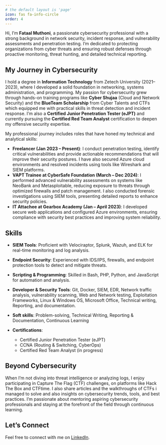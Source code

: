 ```yaml
---
# the default layout is 'page'
icon: fas fa-info-circle
order: 4
---
```


Hi, I’m **Fataal Muthoni**, a passionate cybersecurity professional with a strong background in network security, incident response, and vulnerability assessments and penetration testing. I’m dedicated to protecting organizations from cyber threats and ensuring robust defenses through proactive monitoring, threat hunting, and detailed technical reporting.

## My Journey in Cybersecurity

I hold a degree in **Information Technology** from Zetech University (2021–2023), where I developed a solid foundation in networking, systems administration, and programming. My passion for cybersecurity grew through hands-on training programs like **Cyber Shujaa** (Cloud and Network Security) and the **BlueTeam Scholarship** from Cyber Talents and CTFs which equipped me with practical skills in threat detection and incident response. I’m also a **Certified Junior Penetration Tester (eJPT)** and currently pursuing the **Certified Red Team Analyst** certification to deepen my offensive security expertise.

My professional journey includes roles that have honed my technical and analytical skills:

- **Freelancer (Jan 2023 – Present)**: I conduct penetration testing, identify critical vulnerabilities and provide actionable recommendations that will improve their security postures. I have also secured Azure cloud environments and resolved incidents using tools like Wireshark and SIEM platforms.
- **VAPT Trainee at CyberSafe Foundation (March – Dec 2024)**: I performed advanced vulnerability assessments on systems like NeoBank and Metasploitable, reducing exposure to threats through optimized firewalls and patch management. I also conducted forensic investigations using SIEM tools, presenting detailed reports to enhance security policies.
- **IT Attachee at Gearbox Academy (Jan – April 2023)**: I developed secure web applications and configured Azure environments, ensuring compliance with security best practices and improving system reliability.

## Skills
  - **SIEM Tools**: Proficient with Velociraptor, Splunk, Wazuh, and ELK for real-time monitoring and log analysis.
  - **Endpoint Security**: Experienced with IDS/IPS, firewalls, and endpoint protection tools to detect and mitigate threats.
  - **Scripting & Programming**: Skilled in Bash, PHP, Python, and JavaScript for automation and analysis.
  - **Developer & Security Tools**: Git, Docker, SIEM, EDR, Network traffic analysis, vulnerability scanning, Web
and Network testing, Exploitation Frameworks, Linux & Windows OS, Microsoft Office, Technical writing, Reporting, and documentation.
  - **Soft skills**: Problem-solving, Technical Writing, Reporting & Documentation, Continuous Learning

- **Certifications**:
  - Certified Junior Penetration Tester (eJPT)
  - CCNA (Routing & Switching, CyberOps)
  - Certified Red Team Analyst (in progress)

## Beyond Cybersecurity

When I’m not diving into threat intelligence or analyzing logs, I enjoy participating in Capture The Flag (CTF) challenges, on platforms like Hack The Box and CTFtime. I also share articles and the walkthroughs of CTFs i managed to solve and also insights on cybersecurity trends, tools, and best practices. I’m passionate about mentoring aspiring cybersecurity professionals and staying at the forefront of the field through continuous learning.

## Let’s Connect

Feel free to connect with me on [LinkedIn](https://www.linkedin.com/in/fataal-muthoni).

